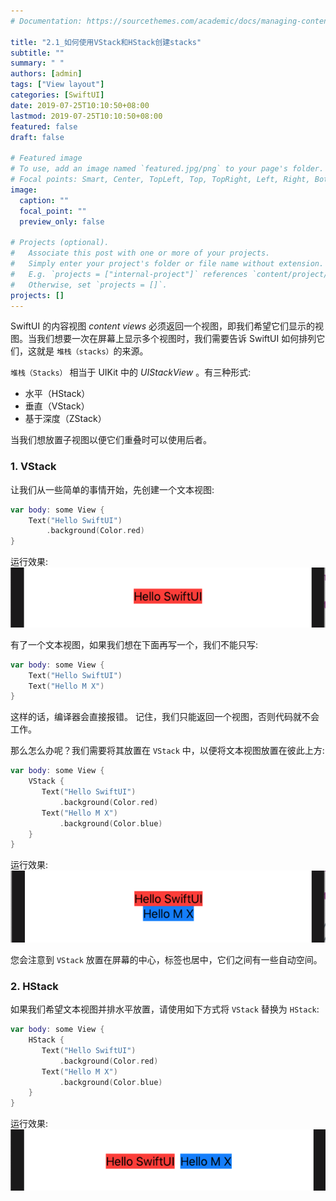 ```yaml
---
# Documentation: https://sourcethemes.com/academic/docs/managing-content/

title: "2.1_如何使用VStack和HStack创建stacks"
subtitle: ""
summary: " "
authors: [admin]
tags: ["View layout"]
categories: [SwiftUI]
date: 2019-07-25T10:10:50+08:00
lastmod: 2019-07-25T10:10:50+08:00
featured: false
draft: false

# Featured image
# To use, add an image named `featured.jpg/png` to your page's folder.
# Focal points: Smart, Center, TopLeft, Top, TopRight, Left, Right, BottomLeft, Bottom, BottomRight.
image:
  caption: ""
  focal_point: ""
  preview_only: false

# Projects (optional).
#   Associate this post with one or more of your projects.
#   Simply enter your project's folder or file name without extension.
#   E.g. `projects = ["internal-project"]` references `content/project/deep-learning/index.md`.
#   Otherwise, set `projects = []`.
projects: []
---
```


SwiftUI 的内容视图 _content views_ 必须返回一个视图，即我们希望它们显示的视图。当我们想要一次在屏幕上显示多个视图时，我们需要告诉 SwiftUI 如何排列它们，这就是 `堆栈（stacks）`的来源。

`堆栈（Stacks）` 相当于 UIKit 中的 _UIStackView_ 。有三种形式: 

* 水平（HStack）
* 垂直（VStack）
* 基于深度（ZStack）

当我们想放置子视图以便它们重叠时可以使用后者。

### 1. VStack
让我们从一些简单的事情开始，先创建一个文本视图:
```swift
var body: some View {
    Text("Hello SwiftUI")
        .background(Color.red)
}
```
运行效果:
![single_text](img/single_text.png "A single text")

有了一个文本视图，如果我们想在下面再写一个，我们不能只写:
```swift
var body: some View {
    Text("Hello SwiftUI")
    Text("Hello M X")
}
```
这样的话，编译器会直接报错。
记住，我们只能返回一个视图，否则代码就不会工作。

那么怎么办呢？我们需要将其放置在 `VStack` 中，以便将文本视图放置在彼此上方:
```swift
var body: some View {
    VStack {
       Text("Hello SwiftUI")
           .background(Color.red)
       Text("Hello M X")   
           .background(Color.blue)         
    }
}
```
运行效果:
![two_text_in_vstack](img/two_text_in_vstack.png "Two texts in VStack")

您会注意到 `VStack` 放置在屏幕的中心，标签也居中，它们之间有一些自动空间。

### 2. HStack
如果我们希望文本视图并排水平放置，请使用如下方式将 `VStack` 替换为 `HStack`:
```swift
var body: some View {
    HStack {
       Text("Hello SwiftUI")
           .background(Color.red)
       Text("Hello M X")   
           .background(Color.blue)         
    }
}
```
运行效果:
![two_text_in_hstack](img/two_text_in_hstack.png "Two texts in HStack")